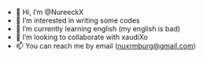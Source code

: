 - 👋 Hi, I’m @NureeckX
- 👀 I’m interested in writing some codes
- 🌱 I’m currently learning english (my english is bad)
- 💞️ I’m looking to collaborate with xaudiXo
- 📫 You can reach me by email (nuxrmburg@gmail.com)

<!---
NureeckX/NureeckX is a ✨ special ✨ repository because its `README.md` (this file) appears on your GitHub profile.
You can click the Preview link to take a look at your changes.
--->
